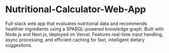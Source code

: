 # Nutritional-Calculator-Web-App
Full-stack web app that evaluates nutritional data and recommends healthier ingredients using a SPARQL-powered knowledge graph. Built with Node.js and Next.js, deployed on Vercel. Features real-time input handling, async processing, and efficient caching for fast, intelligent dietary suggestions.
